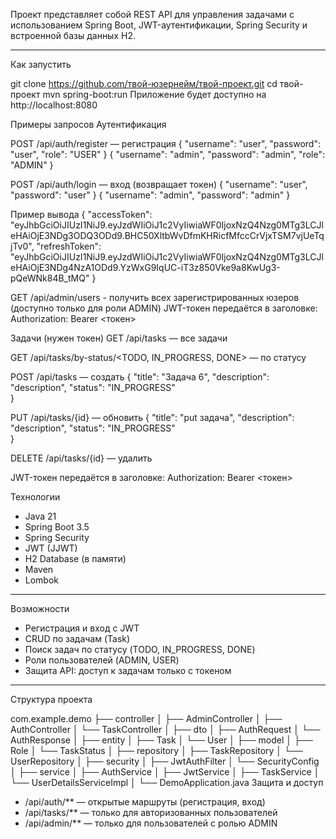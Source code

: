 Проект представляет собой REST API для управления задачами с использованием Spring Boot, JWT-аутентификации, Spring Security и встроенной базы данных H2.

---
Как запустить

git clone https://github.com/твой-юзернейм/твой-проект.git
cd твой-проект
mvn spring-boot:run
Приложение будет доступно на http://localhost:8080

Примеры запросов
Аутентификация

POST /api/auth/register — регистрация
{
  "username": "user",
  "password": "user",
  "role": "USER"
}
{
  "username": "admin",
  "password": "admin",
  "role": "ADMIN"
}

POST /api/auth/login — вход (возвращает токен)
{
  "username": "user",
  "password": "user"
}
{
  "username": "admin",
  "password": "admin"
}

Пример вывода 
{
    "accessToken": "eyJhbGciOiJIUzI1NiJ9.eyJzdWIiOiJ1c2VyIiwiaWF0IjoxNzQ4Nzg0MTg3LCJleHAiOjE3NDg3ODQ3ODd9.BHC50XltbWvDfmKHRicfMfccCrVjxTSM7vjUeTqjTv0",
    "refreshToken": "eyJhbGciOiJIUzI1NiJ9.eyJzdWIiOiJ1c2VyIiwiaWF0IjoxNzQ4Nzg0MTg3LCJleHAiOjE3NDg4NzA1ODd9.YzWxG9IqUC-iT3z850Vke9a8KwUg3-pQeWNk84B_tMQ"
}

GET /api/admin/users - получить всех зарегистрированных юзеров (доступно только для роли ADMIN)
JWT-токен передаётся в заголовке:
Authorization: Bearer <токен>


Задачи (нужен токен)
GET /api/tasks — все задачи

GET /api/tasks/by-status/<TODO, IN_PROGRESS, DONE> — по статусу

POST /api/tasks — создать
{
  "title": "Задача 6",
  "description": "description",
  "status": "IN_PROGRESS"  
}

PUT /api/tasks/{id} — обновить
{
  "title": "put задача",
  "description": "description",
  "status": "IN_PROGRESS"  
}

DELETE /api/tasks/{id} — удалить

JWT-токен передаётся в заголовке:
Authorization: Bearer <токен>


Технологии

- Java 21
- Spring Boot 3.5
- Spring Security
- JWT (JJWT)
- H2 Database (в памяти)
- Maven
- Lombok

---

Возможности

- Регистрация и вход с JWT
- CRUD по задачам (Task)
- Поиск задач по статусу (TODO, IN_PROGRESS, DONE)
- Роли пользователей (ADMIN, USER)
- Защита API: доступ к задачам только с токеном

- ---

Структура проекта

com.example.demo
├── controller
│ ├── AdminController 
│ ├── AuthController 
│ └── TaskController 
│
├── dto
│ ├── AuthRequest
│ └── AuthResponse 
│
├── entity
│ ├── Task 
│ └── User 
│
├── model
│ ├── Role 
│ └── TaskStatus 
│
├── repository
│ ├── TaskRepository 
│ └── UserRepository 
│
├── security
│ ├── JwtAuthFilter 
│ └── SecurityConfig 
│
├── service
│ ├── AuthService 
│ ├── JwtService 
│ ├── TaskService 
│ └── UserDetailsServiceImpl
│
└── DemoApplication.java 
Защита и доступ

- /api/auth/** — открытые маршруты (регистрация, вход)
- /api/tasks/** — только для авторизованных пользователей
- /api/admin/** — только для пользователей с ролью ADMIN
